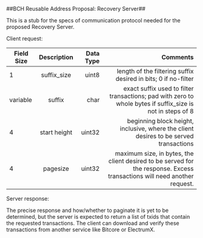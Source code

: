 ##BCH Reusable Address Proposal: Recovery Server##

This is a stub for the specs of communication protocol needed for the proposed Recovery Server.

Client request: 

| Field Size | Description | Data Type  | Comments |
| -----------|:-----------:| ----------:|---------:|
| 1 | suffix_size | uint8 | length of the filtering suffix desired in bits; 0 if no-filter |
| variable | suffix | char | exact suffix used to filter transactions; pad with zero to whole bytes if suffix_size is not in steps of 8 |
| 4 | start height | uint32 | beginning block height, inclusive, where the client desires to be served transactions |
| 4 | pagesize | uint32 | maximum size, in bytes, the client desired to be served for the response. Excess transactions will need another request. | 

Server response:

The precise response and how/whether to paginate it is yet to be determined, but the server is expected to return a list of txids that contain the requested transactions. The client can download and verify these transactions from another service like Bitcore or ElectrumX. 

